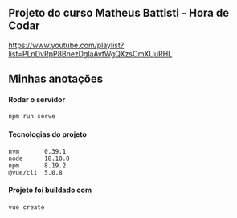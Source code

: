 ## Projeto do curso Matheus Battisti - Hora de Codar


https://www.youtube.com/playlist?list=PLnDvRpP8BnezDglaAvtWgQXzsOmXUuRHL


## Minhas anotações

#### Rodar o servidor
```
npm run serve
```

#### Tecnologias do projeto
```
nvm       0.39.1
node      18.10.0
npm       8.19.2
@vue/cli  5.0.8
```

#### Projeto foi buildado com
```
vue create
```

